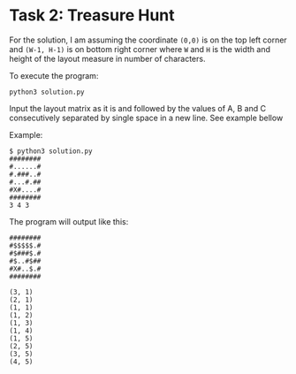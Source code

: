 # Task 2: Treasure Hunt

For the solution, I am assuming the coordinate ```(0,0)``` is on the top left corner and ```(W-1, H-1)``` is on bottom right corner where ```W``` and ```H``` is the width and height of the layout measure in number of characters.

To execute the program:
```
python3 solution.py
```

Input the layout matrix as it is and followed by the values of A, B and C consecutively separated by single space in a new line. See example bellow

Example:
```
$ python3 solution.py
########
#......#
#.###..#
#...#.##
#X#....#
########
3 4 3
```

The program will output like this:

```
########
#$$$$$.#
#$###$.#
#$..#$##
#X#..$.#
########

(3, 1)
(2, 1)
(1, 1)
(1, 2)
(1, 3)
(1, 4)
(1, 5)
(2, 5)
(3, 5)
(4, 5)

```